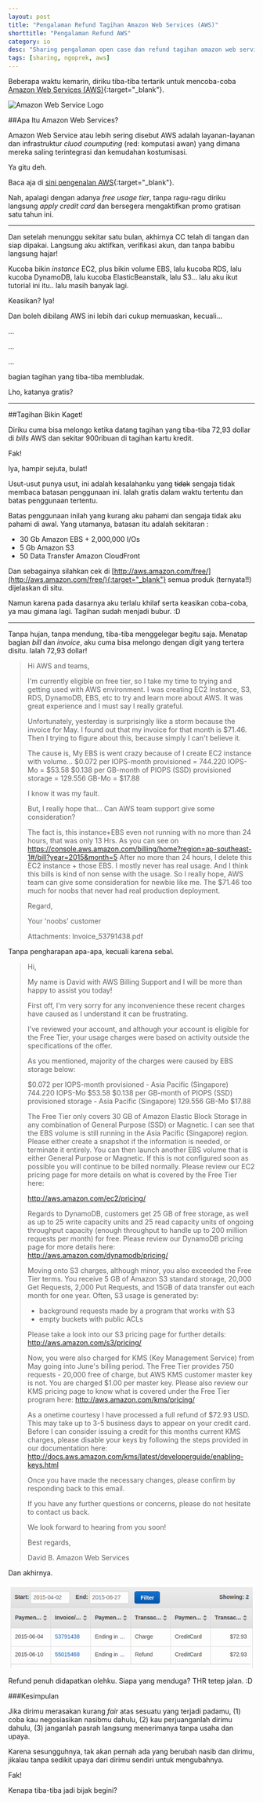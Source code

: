 ```yaml
---
layout: post
title: "Pengalaman Refund Tagihan Amazon Web Services (AWS)"
shorttitle: "Pengalaman Refund AWS"
category: io
desc: "Sharing pengalaman open case dan refund tagihan amazon web service free usage tier yang ngagetin membludak."
tags: [sharing, ngoprek, aws]
---
```


Beberapa waktu kemarin, diriku tiba-tiba tertarik untuk mencoba-coba [Amazon Web Services (AWS)](http://aws.amazon.com/free/){:target="_blank"}.

![Amazon Web Service Logo](https://upload.wikimedia.org/wikipedia/commons/thumb/1/1d/AmazonWebservices_Logo.svg/640px-AmazonWebservices_Logo.svg.png)

##Apa Itu Amazon Web Services?

Amazon Web Service atau lebih sering disebut AWS adalah layanan-layanan dan infrastruktur *cluod coumputing* (red: komputasi awan) yang dimana mereka saling terintegrasi dan kemudahan kostumisasi.

Ya gitu deh.

Baca aja di [sini pengenalan AWS](http://www.cloudindonesia.or.id/pengenalan-amazon-web-services.html){:target="_blank"}.

Nah, apalagi dengan adanya *free usage tier*, tanpa ragu-ragu diriku langsung *apply credit card* dan bersegera mengaktifkan promo gratisan satu tahun ini.

***

Dan setelah menunggu sekitar satu bulan, akhirnya CC telah di tangan dan siap dipakai. Langsung aku aktifkan, verifikasi akun, dan tanpa babibu langsung hajar!

Kucoba bikin *instance* EC2, plus bikin volume EBS, lalu kucoba RDS, lalu kucoba DynamoDB, lalu kucoba ElasticBeanstalk, lalu S3... lalu aku ikut tutorial ini itu.. lalu masih banyak lagi.

Keasikan? Iya!

Dan boleh dibilang AWS ini lebih dari cukup memuaskan, kecuali...

...

...

...

bagian tagihan yang tiba-tiba membludak.

Lho, katanya gratis?

***

##Tagihan Bikin Kaget!

Diriku cuma bisa melongo ketika datang tagihan yang tiba-tiba 72,93 dollar di *bills* AWS dan sekitar 900ribuan di tagihan kartu kredit.

Fak!

Iya, hampir sejuta, bulat!

Usut-usut punya usut, ini adalah kesalahanku yang <del>tidak</del> sengaja tidak membaca batasan penggunaan ini. Ialah gratis dalam waktu tertentu dan batas penggunaan tertentu.

Batas penggunaan inilah yang kurang aku pahami dan sengaja tidak aku pahami di awal. Yang utamanya, batasan itu adalah sekitaran :

- 30 Gb Amazon EBS + 2,000,000 I/Os
- 5 Gb Amazon S3
- 50 Data Transfer Amazon CloudFront

Dan sebagainya silahkan cek di [http://aws.amazon.com/free/](http://aws.amazon.com/free/){:target="_blank"} semua produk (ternyata!!) dijelaskan di situ.

Namun karena pada dasarnya aku terlalu khilaf serta keasikan coba-coba, ya mau gimana lagi. Tagihan sudah menjadi bubur. :D

***

Tanpa hujan, tanpa mendung, tiba-tiba menggelegar begitu saja. Menatap bagian *bill* dan *invoice*, aku cuma bisa melongo dengan digit yang tertera disitu. Ialah 72,93 dollar!

>
> Hi AWS and teams,
>
> I'm currently eligible on free tier, so I take my time to trying and getting used with AWS environment. I was creating EC2 Instance, S3, RDS, DynamoDB, EBS, etc to try and learn more about AWS. It was great experience and I must say I really grateful.
>
> Unfortunately, yesterday is surprisingly like a storm because the invoice for May. I found out that my invoice for that month is $71.46. Then I trying to figure about this, because simply I can't believe it.
>
> The cause is, My EBS is went crazy because of I create EC2 instance with volume...
$0.072 per IOPS-month provisioned  = 744.220 IOPS-Mo = $53.58
$0.138 per GB-month of PIOPS (SSD) provisioned storage = 129.556 GB-Mo = $17.88
>
> I know it was my fault.
>
> But, I really hope that... Can AWS team support give some consideration?
>
> The fact is, this instance+EBS even not running with no more than 24 hours, that was only 13 Hrs. As you can see on https://console.aws.amazon.com/billing/home?region=ap-southeast-1#/bill?year=2015&month=5  After no more than 24 hours, I delete this EC2 instance + those EBS. I mostly never has real usage. And I think this bills is kind of non sense with the usage. So I really hope, AWS team can give some consideration for newbie like me. The $71.46 too much for noobs that never had real production deployment.
>
> Regard,
>
> Your 'noobs' customer
>
> Attachments:
> Invoice_53791438.pdf
>

Tanpa pengharapan apa-apa, kecuali karena sebal.

> Hi,
>
> My name is David with AWS Billing Support and I will be more than happy to assist you today!
>
> First off, I'm very sorry for any inconvenience these recent charges have caused as I understand it can be frustrating.
>
> I've reviewed your account, and although your account is eligible for the Free Tier, your usage charges were based on activity outside the specifications of the offer.
>
> As you mentioned, majority of the charges were caused by EBS storage below:
>
> $0.072 per IOPS-month provisioned - Asia Pacific (Singapore)  744.220 IOPS-Mo   $53.58
> $0.138 per GB-month of PIOPS (SSD) provisioned storage - Asia Pacific (Singapore)   129.556 GB-Mo   $17.88
>
> The Free Tier only covers 30 GB of Amazon Elastic Block Storage in any combination of General Purpose (SSD) or Magnetic. I can see that the EBS volume is still running in the Asia Pacific (Singapore) region. Please either create a snapshot if the information is needed, or terminate it entirely. You can then launch another EBS volume that is either General Purpose or Magnetic. If this is not configured soon as possible you will continue to be billed normally. Please review our EC2 pricing page for more details on what is covered by the Free Tier here:
>
> http://aws.amazon.com/ec2/pricing/
>
>Regards to DynamoDB, customers get 25 GB of free storage, as well as up to 25 write capacity units and 25 read capacity units of ongoing throughput capacity (enough throughput to handle up to 200 million requests per month) for free. Please review our DynamoDB pricing page for more details here: http://aws.amazon.com/dynamodb/pricing/
>
>Moving onto S3 charges, although minor, you also exceeded the Free Tier terms. You receive 5 GB of Amazon S3 standard storage, 20,000 Get Requests, 2,000 Put Requests, and 15GB of data transfer out each month for one year. Often, S3 usage is generated by:
>
> * background requests made by a program that works with S3
> * empty buckets with public ACLs
>
> Please take a look into our S3 pricing page for further details: http://aws.amazon.com/s3/pricing/
>
> Now, you were also charged for KMS (Key Management Service) from May going into June's billing period. The Free Tier provides 750 requests - 20,000 free of charge, but AWS KMS customer master key is not. You are charged $1.00 per master key. Please also review our KMS pricing page to know what is covered under the Free Tier program here: http://aws.amazon.com/kms/pricing/
>
> As a onetime courtesy I have processed a full refund of $72.93 USD. This may take up to 3-5 business days to appear on your credit card. Before I can consider issuing a credit for this months current KMS charges, please disable your keys by following the steps provided in our documentation here: http://docs.aws.amazon.com/kms/latest/developerguide/enabling-keys.html
>
> Once you have made the necessary changes, please confirm by responding back to this email.
>
> If you have any further questions or concerns, please do not hesitate to contact us back.
>
> We look forward to hearing from you soon!
>
> Best regards,
>
> David B.
> Amazon Web Services


Dan akhirnya.

![Refund AWS](/assets/post/refund-amazon-web-service-aws.png)

Refund penuh didapatkan olehku. Siapa yang menduga? THR tetep jalan. :D

###Kesimpulan

Jika dirimu merasakan kurang *fair* atas sesuatu yang terjadi padamu, (1) coba kau negosiasikan nasibmu dahulu, (2) kau perjuanganlah dirimu dahulu, (3) janganlah pasrah langsung menerimanya tanpa usaha dan upaya.

Karena sesungguhnya, tak akan pernah ada yang berubah nasib dan dirimu, jikalau tanpa sedikit upaya dari dirimu sendiri untuk mengubahnya.

Fak!

Kenapa tiba-tiba jadi bijak begini?